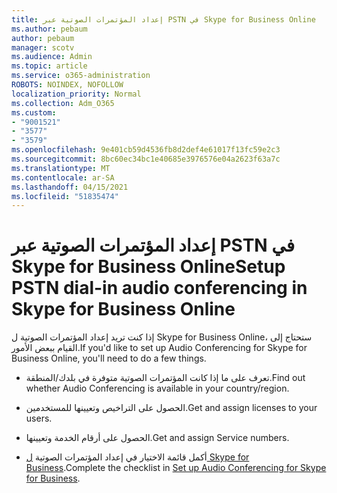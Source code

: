 ```yaml
---
title: إعداد المؤتمرات الصوتية عبر PSTN في Skype for Business Online
ms.author: pebaum
author: pebaum
manager: scotv
ms.audience: Admin
ms.topic: article
ms.service: o365-administration
ROBOTS: NOINDEX, NOFOLLOW
localization_priority: Normal
ms.collection: Adm_O365
ms.custom:
- "9001521"
- "3577"
- "3579"
ms.openlocfilehash: 9e401cb59d4536fb8d2def4e61017f13fc59e2c3
ms.sourcegitcommit: 8bc60ec34bc1e40685e3976576e04a2623f63a7c
ms.translationtype: MT
ms.contentlocale: ar-SA
ms.lasthandoff: 04/15/2021
ms.locfileid: "51835474"
---
```

# <a name="setup-pstn-dial-in-audio-conferencing-in-skype-for-business-online"></a><span data-ttu-id="53add-102">إعداد المؤتمرات الصوتية عبر PSTN في Skype for Business Online</span><span class="sxs-lookup"><span data-stu-id="53add-102">Setup PSTN dial-in audio conferencing in Skype for Business Online</span></span>

<span data-ttu-id="53add-103">إذا كنت تريد إعداد المؤتمرات الصوتية ل Skype for Business Online، ستحتاج إلى القيام ببعض الأمور.</span><span class="sxs-lookup"><span data-stu-id="53add-103">If you'd like to set up Audio Conferencing for Skype for Business Online, you'll need to do a few things.</span></span> 

- <span data-ttu-id="53add-104">تعرف على ما إذا كانت المؤتمرات الصوتية متوفرة في بلدك/المنطقة.</span><span class="sxs-lookup"><span data-stu-id="53add-104">Find out whether Audio Conferencing is available in your country/region.</span></span>

- <span data-ttu-id="53add-105">الحصول على التراخيص وتعيينها للمستخدمين.</span><span class="sxs-lookup"><span data-stu-id="53add-105">Get and assign licenses to your users.</span></span>

- <span data-ttu-id="53add-106">الحصول على أرقام الخدمة وتعيينها.</span><span class="sxs-lookup"><span data-stu-id="53add-106">Get and assign Service numbers.</span></span>

- <span data-ttu-id="53add-107">أكمل قائمة الاختيار في إعداد المؤتمرات الصوتية [ل Skype for Business](https://docs.microsoft.com/SkypeForBusiness/audio-conferencing-in-office-365/set-up-audio-conferencing).</span><span class="sxs-lookup"><span data-stu-id="53add-107">Complete the checklist in [Set up Audio Conferencing for Skype for Business](https://docs.microsoft.com/SkypeForBusiness/audio-conferencing-in-office-365/set-up-audio-conferencing).</span></span>
